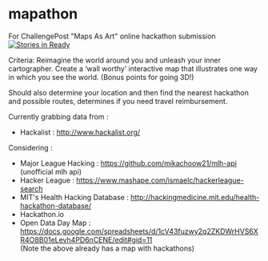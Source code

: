 # mapathon
For ChallengePost "Maps As Art" online hackathon submission
[![Stories in Ready](https://badge.waffle.io/mding5692/mapathon.png?label=ready&title=Ready)](http://waffle.io/mding5692/mapathon)

Criteria: Reimagine the world around you and unleash your inner cartographer. Create a ‘wall worthy’ interactive map that illustrates one way in which you see the world. (Bonus points for going 3D!)


Should also determine your location and then find the nearest hackathon and possible routes, determines if you need travel reimbursement.


Currently grabbing data from :

  - Hackalist : http://www.hackalist.org/


Considering :

  - Major League Hacking : https://github.com/mikachoow21/mlh-api   (unofficial mlh api)
  - Hacker League : https://www.mashape.com/ismaelc/hackerleague-search 
  - MIT's Health Hacking Database : http://hackingmedicine.mit.edu/health-hackathon-database/
  - Hackathon.io
  - Open Data Day Map : https://docs.google.com/spreadsheets/d/1cV43fuzwy2q2ZKDWrHVS6XR4O8B01eLevh4PD6nCENE/edit#gid=11
  <br>  (Note the above already has a map with hackathons)


